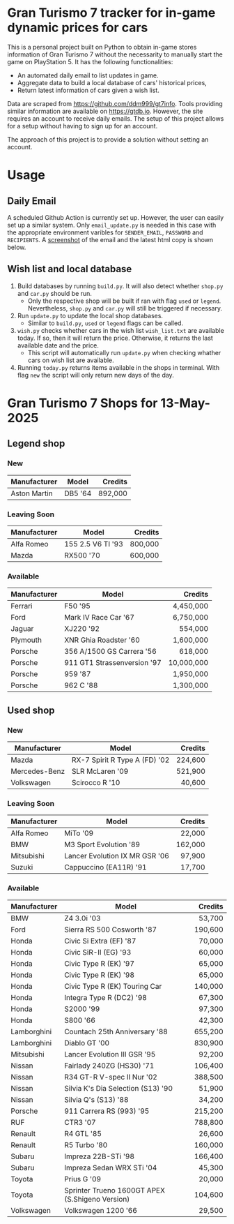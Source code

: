 # Gran Turismo 7 tracker for in-game dynamic prices for cars

This is a personal project built on Python to obtain in-game stores information of Gran Turismo 7 without the necessarity to manually start the game on PlayStation 5. It has the following functionalities:

- An automated daily email to list updates in game.
- Aggregate data to build a local database of cars' historical prices,
- Return latest information of cars given a wish list.

Data are scraped from https://github.com/ddm999/gt7info. Tools providing similar information are available on https://gtdb.io. However, the site requires an account to receive daily emails. The setup of this project allows for a setup without having to sign up for an account.

The approach of this project is to provide a solution without setting an account.

# Usage

## Daily Email

A scheduled Github Action is currently set up. However, the user can easily set up a similar system. Only `email_update.py` is needed in this case with the appropriate environment varibles for `SENDER_EMAIL`, `PASSWORD` and `RECIPIENTS`. A [screenshot](https://raw.githubusercontent.com/marcohoucheng/Gran-Turismo-7-Price-Tracker/main/data/email_screenshot.png) of the email and the latest html copy is shown below.

## Wish list and local database

1. Build databases by running `build.py`. It will also detect whether `shop.py` and `car.py` should be run.
    - Only the respective shop will be built if ran with flag `used` or `legend`. Nevertheless, `shop.py` and `car.py` will still be triggered if necessary.
2. Run `update.py` to update the local shop databases.
    - Similar to `build.py`, `used` or `legend` flags can be called.
3. `wish.py` checks whether cars in the wish list `wish_list.txt` are available today. If so, then it will return the price. Otherwise, it returns the last available date and the price.
    - This script will automatically run `update.py` when checking whather cars on wish list are available.
4. Running `today.py` returns items available in the shops in terminal. With flag `new` the script will only return new days of the day.


# Gran Turismo 7 Shops for 13-May-2025



## Legend shop

### New
 | Manufacturer | Model | Credits |
 | --- | --- | --: |
|Aston Martin|DB5 '64|892,000|

### Leaving Soon
 | Manufacturer | Model | Credits |
 | --- | --- | --: |
|Alfa Romeo|155 2.5 V6 TI '93|800,000|
|Mazda|RX500 '70|600,000|

### Available
 | Manufacturer | Model | Credits |
 | --- | --- | --: |
|Ferrari|F50 '95|4,450,000|
|Ford|Mark IV Race Car '67|6,750,000|
|Jaguar|XJ220 '92|554,000|
|Plymouth|XNR Ghia Roadster '60|1,600,000|
|Porsche|356 A/1500 GS Carrera '56|618,000|
|Porsche|911 GT1 Strassenversion '97|10,000,000|
|Porsche|959 '87|1,950,000|
|Porsche|962 C '88|1,300,000|


## Used shop

### New
 | Manufacturer | Model | Credits |
 | --- | --- | --: |
|Mazda|RX-7 Spirit R Type A (FD) '02|224,600|
|Mercedes-Benz|SLR McLaren '09|521,900|
|Volkswagen|Scirocco R '10|40,600|

### Leaving Soon
 | Manufacturer | Model | Credits |
 | --- | --- | --: |
|Alfa Romeo|MiTo '09|22,000|
|BMW|M3 Sport Evolution '89|162,000|
|Mitsubishi|Lancer Evolution IX MR GSR '06|97,900|
|Suzuki|Cappuccino (EA11R) '91|17,700|

### Available
 | Manufacturer | Model | Credits |
 | --- | --- | --: |
|BMW|Z4 3.0i '03|53,700|
|Ford|Sierra RS 500 Cosworth '87|190,600|
|Honda|Civic Si Extra (EF) '87|70,000|
|Honda|Civic SiR-II (EG) '93|60,000|
|Honda|Civic Type R (EK) '97|65,000|
|Honda|Civic Type R (EK) '98|65,000|
|Honda|Civic Type R (EK) Touring Car|140,000|
|Honda|Integra Type R (DC2) '98|67,300|
|Honda|S2000 '99|97,300|
|Honda|S800 '66|42,300|
|Lamborghini|Countach 25th Anniversary '88|655,200|
|Lamborghini|Diablo GT '00|830,900|
|Mitsubishi|Lancer Evolution III GSR '95|92,200|
|Nissan|Fairlady 240ZG (HS30) '71|106,400|
|Nissan|R34 GT-R V-spec II Nur '02|388,500|
|Nissan|Silvia K's Dia Selection (S13) '90|51,900|
|Nissan|Silvia Q's (S13) '88|34,200|
|Porsche|911 Carrera RS (993) '95|215,200|
|RUF|CTR3 '07|788,800|
|Renault|R4 GTL '85|26,600|
|Renault|R5 Turbo '80|160,000|
|Subaru|Impreza 22B-STi '98|166,400|
|Subaru|Impreza Sedan WRX STi '04|45,300|
|Toyota|Prius G '09|20,000|
|Toyota|Sprinter Trueno 1600GT APEX (S.Shigeno Version)|104,600|
|Volkswagen|Volkswagen 1200 '66|29,500|

